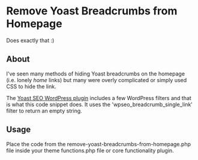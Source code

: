 # Remove Yoast Breadcrumbs from Homepage
Does exactly that :)

## About
I've seen many methods of hiding Yoast breadcrumbs on the homepage (i.e. lonely *home* links) but many were overly complicated or simply used CSS to hide the link.

The <a href="https://wordpress.org/plugins/wordpress-seo/">Yoast SEO WordPress plugin</a> includes a few WordPress filters and that is what this code snippet does. It uses the 'wpseo_breadcrumb_single_link' filter to return an empty string.

## Usage
Place the code from the remove-yoast-breadcrumbs-from-homepage.php file inside your theme functions.php file or core functionality plugin.